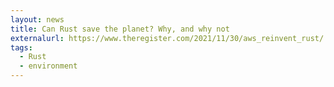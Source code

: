 ```yaml
---
layout: news
title: Can Rust save the planet? Why, and why not
externalurl: https://www.theregister.com/2021/11/30/aws_reinvent_rust/
tags:
  - Rust
  - environment
---
```

